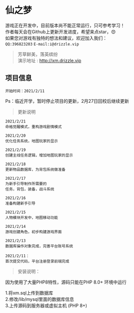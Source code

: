 # 仙之梦

游戏正在开发中，目前版本尚不能正常运行，只可参考学习！  
作者每天会在Github上更新开发进度，希望来点star，😍  
如果您对游戏有独特的想法和建议，欢迎加入我们：  
`QQ:396823203` `E-mail:i@drizzle.vip`

>芳草鲜美，落英缤纷  
演示地址 : http://xm.drizzle.vip

## 项目信息  
`开始时间：2021/2/11`

Ps：临近开学，暂时停止项目的更新，2月27日回校后继续更新

>更新说明

```
2021/2/21
命格觉醒模式，重构游戏剧情模式

2021/2/20
优化任务系统，地图玩家的显示

2021/2/19
创建主线任务逻辑，增加地图玩家的显示

2021/2/18
更新物品数据库，为背包系统做准备

2021/2/17
为新手引导制作所需要的
任务，背包，装备，战斗系统

2021/2/16
准备构建新手引导

2021/2/15  
人物模块开发中，地图移动功能

2021/2/14  
游戏创建角色，初步构建游戏界面

2021/2/13  
数据库操作对象完成，完善平台账号系统

2021/2/11：  
首次提交代码，平台注册登录前端完成

```

>安装说明：  


因为使用了大量PHP8特性，源码只能在PHP 8.0+ 环境中运行  

1.将xm.sql上传到数据库  
2.修改/lib/mysql里面的数据库信息  
3.上传源码到服务器或虚拟主机 (PHP 8+)



